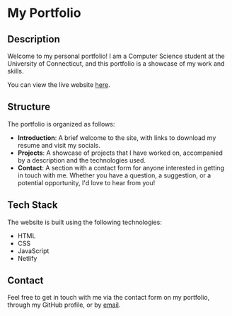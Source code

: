 # My Portfolio

## Description

Welcome to my personal portfolio! I am a Computer Science student at the University of Connecticut, and this portfolio is a showcase of my work and skills.

You can view the live website [here](http://mswan.dev).

## Structure

The portfolio is organized as follows:

- **Introduction**: A brief welcome to the site, with links to download my resume and visit my socials.
- **Projects**: A showcase of projects that I have worked on, accompanied by a description and the technologies used.
- **Contact**: A section with a contact form for anyone interested in getting in touch with me. Whether you have a question, a suggestion, or a potential opportunity, I'd love to hear from you!

## Tech Stack

The website is built using the following technologies:

- HTML
- CSS
- JavaScript
- Netlify

## Contact

Feel free to get in touch with me via the contact form on my portfolio, through my GitHub profile, or by [email](amikeswan@gmail.com).
